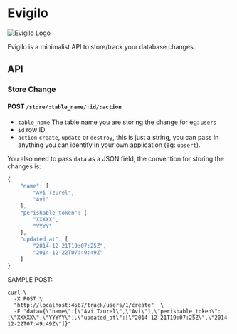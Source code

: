 # Evigilo

![Evigilo Logo](http://aviioblog.s3.amazonaws.com/screenshot-kensodevVC75M0a.jpg-2014-12-22-np7n4.png)

Evigilo is a minimalist API to store/track your database changes.

## API

### Store Change

#### POST `/store/:table_name/:id/:action`

* `table_name` The table name you are storing the change for eg: `users`
* `id` row ID
* `action` `create`, `update` or `destroy`, this is just a string, you can pass in anything you can identify in your own application (eg: `upsert`).

You also need to pass `data` as a JSON field, the convention for storing the changes is:

```javascript
{
    "name": [
        "Avi Tzurel",
        "Avi"
    ],
    "perishable_token": [
        "XXXXX",
        "YYYY"
    ],
    "updated_at": [
        "2014-12-21T19:07:25Z",
        "2014-12-22T07:49:49Z"
    ]
}
```

SAMPLE POST:

```shell
curl \
  -X POST \
  "http://localhost:4567/track/users/1/create"  \
  -F "data={\"name\":[\"Avi Tzurel\",\"Avi\"],\"perishable_token\":[\"XXXXX\",\"YYYYY\"],\"updated_at\":[\"2014-12-21T19:07:25Z\",\"2014-12-22T07:49:49Z\"]}"
```